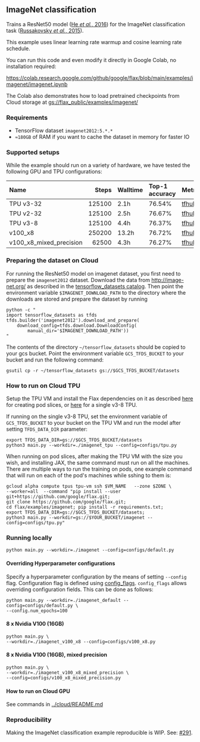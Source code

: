 ## ImageNet classification

Trains a ResNet50 model ([He *et al.*, 2016]) for the ImageNet classification task
([Russakovsky *et al.*, 2015]).

This example uses linear learning rate warmup and cosine learning rate schedule.

[He *et al.*, 2016]: https://arxiv.org/abs/1512.03385
[Russakovsky *et al.*, 2015]: https://arxiv.org/abs/1409.0575

You can run this code and even modify it directly in Google Colab, no
installation required:

https://colab.research.google.com/github/google/flax/blob/main/examples/imagenet/imagenet.ipynb

The Colab also demonstrates how to load pretrained checkpoints from Cloud
storage at
[gs://flax_public/examples/imagenet/](https://console.cloud.google.com/storage/browser/flax_public/examples/imagenet)

### Requirements

* TensorFlow dataset `imagenet2012:5.*.*`
* `≈180GB` of RAM if you want to cache the dataset in memory for faster IO

### Supported setups

While the example should run on a variety of hardware,
we have tested the following GPU and TPU configurations:

|          Name           | Steps  | Walltime | Top-1 accuracy |                                                                       Metrics                                                                        |                                                                               Workdir                                                                                |
| :---------------------- | -----: | :------- | :------------- | :--------------------------------------------------------------------------------------------------------------------------------------------------- | :------------------------------------------------------------------------------------------------------------------------------------------------------------------- |
| TPU v3-32                | 125100 | 2.1h     | 76.54%         | [tfhub.dev](https://tensorboard.dev/experiment/GhPHRoLzTqu7c8vynTk6bg/)                                                                              | [gs://flax_public/examples/imagenet/tpu_v3_32](https://console.cloud.google.com/storage/browser/flax_public/examples/imagenet/tpu_v3_32)                                         |
| TPU v2-32                | 125100 | 2.5h     | 76.67%         | [tfhub.dev](https://tensorboard.dev/experiment/qBJ7T9VPSgO5yeb0HAKbIA/)                                                                              | [gs://flax_public/examples/imagenet/tpu_v2_32](https://console.cloud.google.com/storage/browser/flax_public/examples/imagenet/tpu_v2_32)                                         |
| TPU v3-8                | 125100 | 4.4h     | 76.37%         | [tfhub.dev](https://tensorboard.dev/experiment/JwxRMYrsR4O6V6fnkn3dmg/)                                                                              | [gs://flax_public/examples/imagenet/tpu](https://console.cloud.google.com/storage/browser/flax_public/examples/imagenet/tpu)                                         |
| v100_x8                 | 250200 | 13.2h    | 76.72%         | [tfhub.dev](https://tensorboard.dev/experiment/venzpsNXR421XLkvvzSkqQ/#scalars&_smoothingWeight=0&regexInput=%5Eimagenet/v100_x8%24)                 | [gs://flax_public/examples/imagenet/v100_x8](https://console.cloud.google.com/storage/browser/flax_public/examples/imagenet/v100_x8)                                 |
| v100_x8_mixed_precision |  62500 | 4.3h     | 76.27%         | [tfhub.dev](https://tensorboard.dev/experiment/venzpsNXR421XLkvvzSkqQ/#scalars&_smoothingWeight=0&regexInput=%5Eimagenet/v100_x8_mixed_precision%24) | [gs://flax_public/examples/imagenet/v100_x8_mixed_precision](https://console.cloud.google.com/storage/browser/flax_public/examples/imagenet/v100_x8_mixed_precision) |


### Preparing the dataset on Cloud

For running the ResNet50 model on imagenet dataset,
you first need to prepare the `imagenet2012` dataset.
Download the data from http://image-net.org/ as described in the
[tensorflow_datasets catalog](https://www.tensorflow.org/datasets/catalog/imagenet2012).
Then point the environment variable `$IMAGENET_DOWNLOAD_PATH`
to the directory where the downloads are stored and prepare the dataset
by running

```shell
python -c "
import tensorflow_datasets as tfds
tfds.builder('imagenet2012').download_and_prepare(
    download_config=tfds.download.DownloadConfig(
        manual_dir='$IMAGENET_DOWNLOAD_PATH'))
"
```

The contents of the directory `~/tensorflow_datasets` should be copied to your
gcs bucket. Point the environment variable `GCS_TFDS_BUCKET` to your bucket and
run the following command:

```shell
gsutil cp -r ~/tensorflow_datasets gs://$GCS_TFDS_BUCKET/datasets
```

### How to run on Cloud TPU



Setup the TPU VM and install the Flax dependencies on it as described
[here](https://cloud.google.com/tpu/docs/jax-pods) for creating pod slices, or
[here](https://cloud.google.com/tpu/docs/jax-quickstart-tpu-vm) for a single
v3-8 TPU.

If running on the single v3-8 TPU, set the environment variable of
`GCS_TFDS_BUCKET` to your bucket on the TPU VM
and run the model after setting `TFDS_DATA_DIR` parameter:

```shell
export TFDS_DATA_DIR=gs://$GCS_TFDS_BUCKET/datasets
python3 main.py --workdir=./imagenet_tpu --config=configs/tpu.py
```
When running on pod slices, after making the TPU VM with the size you wish, and
installing JAX, the same command must run on all the machines.
There are multiple ways to run the training on pods, one example command that
will run on each of the pod's machines while sshing to them is:

```shell
gcloud alpha compute tpus tpu-vm ssh $VM_NAME   --zone $ZONE \
--worker=all  --command "pip install --user git+https://github.com/google/flax.git;
git clone https://github.com/google/flax.git;
cd flax/examples/imagenet; pip install -r requirements.txt;
export TFDS_DATA_DIR=gs://$GCS_TFDS_BUCKET/datasets;
python3 main.py --workdir=gs://$YOUR_BUCKET/imagenet --config=configs/tpu.py"
```



### Running locally

```shell
python main.py --workdir=./imagenet --config=configs/default.py
```

#### Overriding Hyperparameter configurations

Specify a hyperparameter configuration by the means of setting `--config` flag.
Configuration flag is defined using
[config_flags](https://github.com/google/ml_collections/tree/master#config-flags).
`config_flags` allows overriding configuration fields. This can be done as
follows:

```shell
python main.py --workdir=./imagenet_default --config=configs/default.py \
--config.num_epochs=100
```

#### 8 x Nvidia V100 (16GB)

```shell
python main.py \
--workdir=./imagenet_v100_x8 --config=configs/v100_x8.py
```

#### 8 x Nvidia V100 (16GB), mixed precision

```shell
python main.py \
--workdir=./imagenet_v100_x8_mixed_precision \
--config=configs/v100_x8_mixed_precision.py
```
#### How to run on Cloud GPU

See commands in [../cloud/README.md](../cloud/README.md)

### Reproducibility

Making the ImageNet classification example reproducible is WIP.
See: [#291](https://github.com/google/flax/issues/291).
